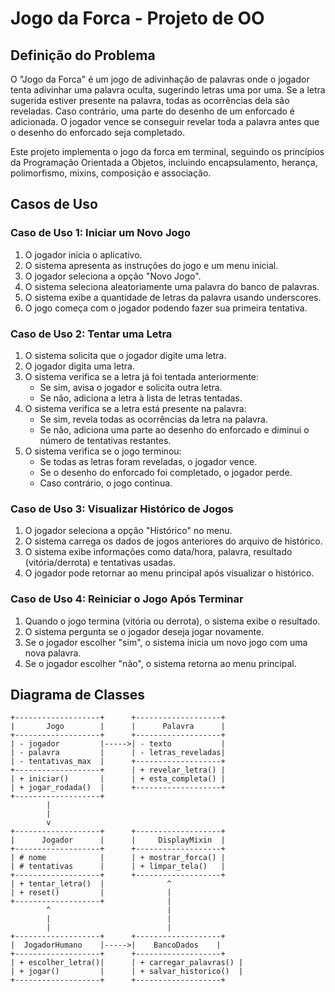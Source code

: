 # Jogo da Forca - Projeto de OO

## Definição do Problema

O "Jogo da Forca" é um jogo de adivinhação de palavras onde o jogador tenta adivinhar uma palavra oculta, sugerindo letras uma por uma. Se a letra sugerida estiver presente na palavra, todas as ocorrências dela são reveladas. Caso contrário, uma parte do desenho de um enforcado é adicionada. O jogador vence se conseguir revelar toda a palavra antes que o desenho do enforcado seja completado.

Este projeto implementa o jogo da forca em terminal, seguindo os princípios da Programação Orientada a Objetos, incluindo encapsulamento, herança, polimorfismo, mixins, composição e associação.

## Casos de Uso

### Caso de Uso 1: Iniciar um Novo Jogo
1. O jogador inicia o aplicativo.
2. O sistema apresenta as instruções do jogo e um menu inicial.
3. O jogador seleciona a opção "Novo Jogo".
4. O sistema seleciona aleatoriamente uma palavra do banco de palavras.
5. O sistema exibe a quantidade de letras da palavra usando underscores.
6. O jogo começa com o jogador podendo fazer sua primeira tentativa.

### Caso de Uso 2: Tentar uma Letra
1. O sistema solicita que o jogador digite uma letra.
2. O jogador digita uma letra.
3. O sistema verifica se a letra já foi tentada anteriormente:
   - Se sim, avisa o jogador e solicita outra letra.
   - Se não, adiciona a letra à lista de letras tentadas.
4. O sistema verifica se a letra está presente na palavra:
   - Se sim, revela todas as ocorrências da letra na palavra.
   - Se não, adiciona uma parte ao desenho do enforcado e diminui o número de tentativas restantes.
5. O sistema verifica se o jogo terminou:
   - Se todas as letras foram reveladas, o jogador vence.
   - Se o desenho do enforcado foi completado, o jogador perde.
   - Caso contrário, o jogo continua.

### Caso de Uso 3: Visualizar Histórico de Jogos
1. O jogador seleciona a opção "Histórico" no menu.
2. O sistema carrega os dados de jogos anteriores do arquivo de histórico.
3. O sistema exibe informações como data/hora, palavra, resultado (vitória/derrota) e tentativas usadas.
4. O jogador pode retornar ao menu principal após visualizar o histórico.

### Caso de Uso 4: Reiniciar o Jogo Após Terminar
1. Quando o jogo termina (vitória ou derrota), o sistema exibe o resultado.
2. O sistema pergunta se o jogador deseja jogar novamente.
3. Se o jogador escolher "sim", o sistema inicia um novo jogo com uma nova palavra.
4. Se o jogador escolher "não", o sistema retorna ao menu principal.

## Diagrama de Classes

```
+-------------------+      +-------------------+
|       Jogo        |      |      Palavra      |
+-------------------+      +-------------------+
| - jogador         |----->| - texto           |
| - palavra         |      | - letras_reveladas|
| - tentativas_max  |      +-------------------+
+-------------------+      | + revelar_letra() |
| + iniciar()       |      | + esta_completa() |
| + jogar_rodada()  |      +-------------------+
+-------------------+
        |
        |
        v
+-------------------+      +-------------------+
|      Jogador      |      |     DisplayMixin  |
+-------------------+      +-------------------+
| # nome            |      | + mostrar_forca() |
| # tentativas      |      | + limpar_tela()   |
+-------------------+      +-------------------+
| + tentar_letra()  |              ^
| + reset()         |              |
+-------------------+              |
        ^                          |
        |                          |
        |                          |
+-------------------+      +-------------------+
|  JogadorHumano    |----->|    BancoDados    |
+-------------------+      +-------------------+
| + escolher_letra()|      | + carregar_palavras() |
| + jogar()         |      | + salvar_historico()  |
+-------------------+      +-------------------+
```
